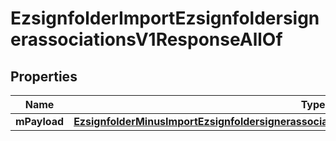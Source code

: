 
# EzsignfolderImportEzsignfoldersignerassociationsV1ResponseAllOf

## Properties
Name | Type | Description | Notes
------------ | ------------- | ------------- | -------------
**mPayload** | [**EzsignfolderMinusImportEzsignfoldersignerassociationsMinusV1MinusResponseMinusMPayload**](EzsignfolderMinusImportEzsignfoldersignerassociationsMinusV1MinusResponseMinusMPayload.md) |  | 



